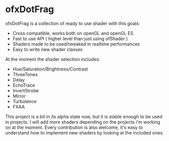 ofxDotFrag
=====================================
ofxDotFrag is a collection of ready to use shader with this goals:   
- Cross compatible, works both on openGL and openGL ES
- Fast to use API ( higher level than just using ofShader )
- Shaders made to be used/tweaked in realtime performances
- Easy to write new shader classes 
   
At the moment the shader selection includes:   
- Hue/Saturation/Brightness/Contrast
- ThreeTones
- Delay
- EchoTrace
- InvertStrobe
- Mirror
- Turbolence
- FXAA
   
This project is a bit in its alpha state now, but it is stable enough to be used in projects. I will add more shaders depending on the projects i'm working on at the moment. Every contribution is also welcome, it's easy to understand how to implement new shaders by looking at the included ones.   
